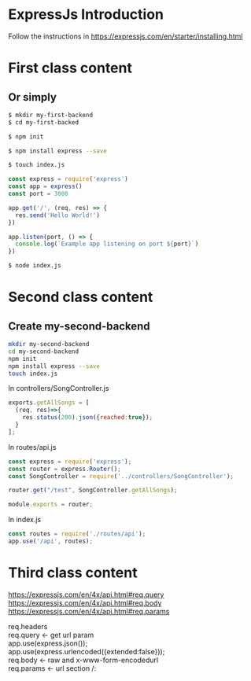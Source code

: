 # ExpressJs Introduction

Follow the instructions in https://expressjs.com/en/starter/installing.html

# First class content
## Or simply
```bash
$ mkdir my-first-backend
$ cd my-first-backed
```

```bash
$ npm init
```

```bash
$ npm install express --save
```

```bash
$ touch index.js
```

```javascript 
const express = require('express')
const app = express()
const port = 3000

app.get('/', (req, res) => {
  res.send('Hello World!')
})

app.listen(port, () => {
  console.log(`Example app listening on port ${port}`)
})
```

```bash
$ node index.js
```

# Second class content
## Create my-second-backend

```bash
mkdir my-second-backend
cd my-second-backend
npm init
npm install express --save
touch index.js
```


In controllers/SongController.js
```javascript
exports.getAllSongs = [
  (req, res)=>{
    res.status(200).json({reached:true});
  }
];
```


In routes/api.js
```javascript
const express = require('express');
const router = express.Router();
const SongController = require('../controllers/SongController');

router.get("/test", SongController.getAllSongs);

module.exports = router;
```

In index.js
```javascript
const routes = require('./routes/api');
app.use('/api', routes);
``` 

# Third class content
https://expressjs.com/en/4x/api.html#req.query         
https://expressjs.com/en/4x/api.html#req.body         
https://expressjs.com/en/4x/api.html#req.params        


req.headers      
req.query   <- get url param       
              app.use(express.json());        
              app.use(express.urlencoded({extended:false}));      
req.body    <- raw and x-www-form-encodedurl       
req.params  <- url section /:       

